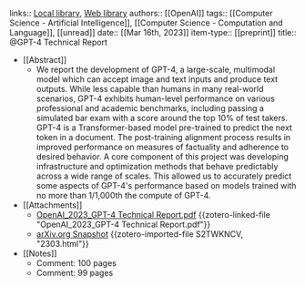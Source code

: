 links:: [Local library](zotero://select/library/items/I3LPNPZV), [Web library](https://www.zotero.org/users/6786528/items/I3LPNPZV)
authors:: [[OpenAI]]
tags:: [[Computer Science - Artificial Intelligence]], [[Computer Science - Computation and Language]], [[unread]]
date:: [[Mar 16th, 2023]]
item-type:: [[preprint]]
title:: @GPT-4 Technical Report

- [[Abstract]]
	- We report the development of GPT-4, a large-scale, multimodal model which can accept image and text inputs and produce text outputs. While less capable than humans in many real-world scenarios, GPT-4 exhibits human-level performance on various professional and academic benchmarks, including passing a simulated bar exam with a score around the top 10% of test takers. GPT-4 is a Transformer-based model pre-trained to predict the next token in a document. The post-training alignment process results in improved performance on measures of factuality and adherence to desired behavior. A core component of this project was developing infrastructure and optimization methods that behave predictably across a wide range of scales. This allowed us to accurately predict some aspects of GPT-4's performance based on models trained with no more than 1/1,000th the compute of GPT-4.
- [[Attachments]]
	- [OpenAI_2023_GPT-4 Technical Report.pdf](zotero://select/library/items/FW27LPAE) {{zotero-linked-file "OpenAI_2023_GPT-4 Technical Report.pdf"}}
	- [arXiv.org Snapshot](https://arxiv.org/abs/2303.08774) {{zotero-imported-file S2TWKNCV, "2303.html"}}
- [[Notes]]
	- Comment: 100 pages
	- Comment: 99 pages